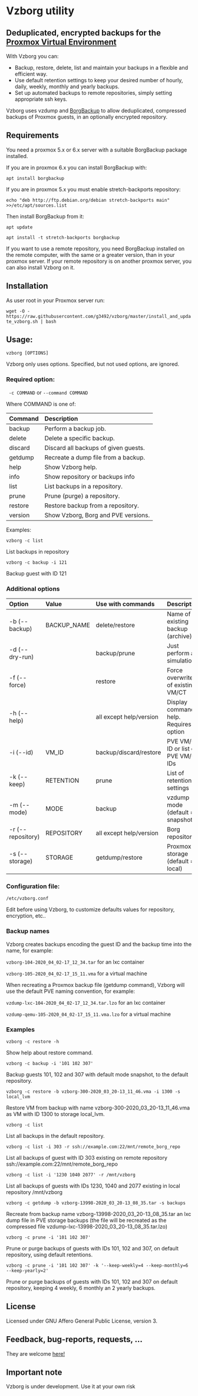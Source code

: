 # Vzborg utility
## **Deduplicated, encrypted backups for the [Proxmox Virtual Environment](https://pve.proxmox.com/ )**

With Vzborg you can:
- Backup, restore, delete, list and maintain your backups in a flexible and efficient way.
- Use default retention settings to keep your desired number of hourly, daily, weekly, monthly and yearly backups.
- Set up automated backups to remote repositories, simply setting appropriate ssh keys.

Vzborg uses vzdump and [BorgBackup](https://www.borgbackup.org/) to allow deduplicated, compressed backups of Proxmox guests, in an optionally encrypted repository.

## Requirements
You need a proxmox 5.x or 6.x server with a suitable BorgBackup package installed. 

If you are in proxmox 6.x you can install BorgBackup with:

`apt install borgbackup`

If you are in proxmox 5.x you must enable stretch-backports repository:

`echo "deb http://ftp.debian.org/debian stretch-backports main" >>/etc/apt/sources.list`

 Then install BorgBackup from it:

`apt update`

`apt install -t stretch-backports borgbackup`

If you want to use a remote repository, you need BorgBackup installed on the remote computer, with the same or a greater version, than in your proxmox server. If your remote repository is on another proxmox server, you can also install Vzborg on it.

## Installation
As user root in your Proxmox server run:

`wget -O - https://raw.githubusercontent.com/g3492/vzborg/master/install_and_update_vzborg.sh | bash`

## Usage:
`vzborg [OPTIONS]`

Vzborg only uses options. Specified, but not used options, are ignored.

### Required option:

` -c COMMAND`
or
`--command COMMAND`

Where COMMAND is one of:

| Command   | Description                        |
|:----------|:-----------------------------------|
|  backup   |Perform a backup job.               |
|  delete   |Delete a specific backup.           |
|  discard  |Discard all backups of given guests.|
|  getdump  |Recreate a dump file from a backup. |
|  help     |Show Vzborg help.                   |
|  info     |Show repository or backups info     |
|  list     |List backups in a repository.       |
|  prune    |Prune (purge) a repository.         | 
|  restore  |Restore backup from a repository.   |
|  version  |Show Vzborg, Borg and PVE versions. |
            
Examples:

`vzborg -c list`

List backups in repository

`vzborg -c backup -i 121`

Backup guest with ID 121

### Additional options
| Option          | Value      |Use with commands       |Description                             |
|:----------------|:-----------|:-----------------------|:---------------------------------------|
|-b (--backup)    |BACKUP_NAME |delete/restore          |Name of an existing backup (archive)    |
|-d (--dry-run)   |            |backup/prune            |Just perform a simulation               |
|-f (--force)     |            |restore                 |Force overwrite of existing VM/CT       |
|-h (--help)      |            |all except help/version |Display command help. Requires -c option|
|-i (--id)        |VM_ID       |backup/discard/restore  |PVE VM/CT ID or list of PVE VM/CT IDs   |
|-k (--keep)      |RETENTION   |prune                   |List of retention settings              |
|-m (--mode)      |MODE        |backup                  |vzdump mode (default = snapshot)        |
|-r (--repository)|REPOSITORY  |all except help/version |Borg repository                         |
|-s (--storage)   |STORAGE     |getdump/restore         |Proxmox storage (default = local)       |

### Configuration file:

 `/etc/vzborg.conf`

Edit before using Vzborg, to customize defaults values for repository, encryption, etc..

### Backup names

Vzborg creates backups encoding the guest ID and the backup time into the name, for example:

`vzborg-104-2020_04_02-17_12_34.tar` for an lxc container

`vzborg-105-2020_04_02-17_15_11.vma` for a virtual machine

When recreating a Proxmox backup file (getdump command), Vzborg will use the default PVE naming convention, for example:

`vzdump-lxc-104-2020_04_02-17_12_34.tar.lzo` for an lxc container

`vzdump-qemu-105-2020_04_02-17_15_11.vma.lzo` for a virtual machine


### Examples
`vzborg -c restore -h`

Show help about restore command.

`vzborg -c backup -i '101 102 307'`

Backup guests 101, 102 and 307 with default mode snapshot, to the default repository.

`vzborg -c restore -b vzborg-300-2020_03_20-13_11_46.vma -i 1300 -s local_lvm`

Restore VM from backup with name vzborg-300-2020_03_20-13_11_46.vma as VM with ID 1300 to storage local_lvm.

`vzborg -c list`

List all backups in the default repository.

`vzborg -c list -i 303 -r ssh://example.com:22/mnt/remote_borg_repo`

List all backups of guest with ID 303 existing on remote repository ssh://example.com:22/mnt/remote_borg_repo

`vzborg -c list -i '1230 1040 2077' -r /mnt/vzborg`

List all backups of guests with IDs 1230, 1040 and 2077 existing in local repository /mnt/vzborg


`vzborg -c getdump -b vzborg-13998-2020_03_20-13_08_35.tar -s backups`

Recreate from backup name vzborg-13998-2020_03_20-13_08_35.tar an lxc dump file in PVE storage backups (the file will be recreated as the compressed file vzdump-lxc-13998-2020_03_20-13_08_35.tar.lzo)

`vzborg -c prune -i '101 102 307'`

Prune or purge backups of guests with IDs 101, 102 and 307, on default repository, using default retentions.

`vzborg -c prune -i '101 102 307' -k '--keep-weekly=4 --keep-monthly=6 --keep-yearly=2'`

Prune or purge backups of guests with IDs 101, 102 and 307 on default repository, keeping 4 weekly, 6 monthly an 2 yearly backups.

## License
Licensed under GNU Affero General Public License, version 3.

## Feedback, bug-reports, requests, ...
They are welcome [here!](https://github.com/g3492/vzborg/issues)

## Important note
Vzborg is under development. Use it at your own risk